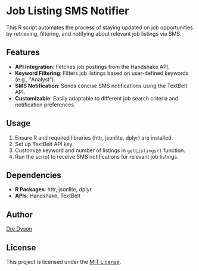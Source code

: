 # Job Listing SMS Notifier

This R script automates the process of staying updated on job opportunities by retrieving, filtering, and notifying about relevant job listings via SMS.

## Features

- **API Integration**: Fetches job postings from the Handshake API.
- **Keyword Filtering**: Filters job listings based on user-defined keywords (e.g., "Analyst").
- **SMS Notification**: Sends concise SMS notifications using the TextBelt API.
- **Customizable**: Easily adaptable to different job search criteria and notification preferences.

## Usage

1. Ensure R and required libraries (httr, jsonlite, dplyr) are installed.
2. Set up TextBelt API key.
3. Customize keyword and number of listings in `getListings()` function.
4. Run the script to receive SMS notifications for relevant job listings.

## Dependencies

- **R Packages**: httr, jsonlite, dplyr
- **APIs**: Handshake, TextBelt

## Author

[Dre Dyson](https://github.com/ergosumdre)

## License

This project is licensed under the [MIT License](LICENSE).
